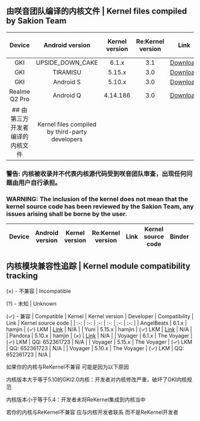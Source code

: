 ## 由咲音团队编译的内核文件 | Kernel files compiled by Sakion Team
| Device | Android version | Kernel version | Re:Kernel version | Link | Kernel source code | Binder | Signal |
| :-: | :-: | :-: | :-: | :-: | :-: | :-: | :-: |
| GKI | UPSIDE_DOWN_CAKE | 6.1.x | 3.1 | [Download](https://www.123pan.com/s/h1szVv-9mv4H.html) | N/A | ✓ | ✓ |
| GKI | TIRAMISU | 5.15.x | 3.0 | [Download](https://www.123pan.com/s/h1szVv-9mv4H.html) | N/A | ✓ | ✓ |
| GKI | Android S | 5.10.x | 3.0 | [Download](https://www.123pan.com/s/h1szVv-9mv4H.html) | N/A | ✓ | ✓ |
| Realme Q2 Pro | Android Q | 4.14.186 | 3.0 | [Download](https://github.com/Sakion-Team/Re-Kernel/releases/download/other/Realme-Q2-Pro-AnyKernel3.zip) | [Link](https://github.com/Yxiguan/android_kernel_mtk6853) | ✓ | × |
## 由第三方开发者编译的内核文件 | Kernel files compiled by third-party developers
### 警告: 内核被收录并不代表内核源代码受到咲音团队审查，出现任何问题由用户自行承担。
### WARNING: The inclusion of the kernel does not mean that the kernel source code has been reviewed by the Sakion Team, any issues arising shall be borne by the user.
| Device | Android version | Kernel version | Re:Kernel version | Link | Kernel source code | Binder | Signal |
| :-: | :-: | :-: | :-: | :-: | :-: | :-: | :-: |

## 内核模块兼容性追踪 | Kernel module compatibility tracking
(×) - 不兼容 | Incompatible

(?) - 未知 | Unknown

(✓) - 兼容 | Compatible
| Kernel | Kernel version | Developer | Compatibility | Link | Kernel source code |
| :-: | :-: | :-: | :-: | :-: | :-: |
| AngelBeats | 6.1.x | hamjin | (✓) LKM | [Link](https://t.me/pandora_kernel_release) | N/A |
| Yuni | 5.15.x | hamjin | (✓) LKM | [Link](https://t.me/pandora_kernel_release) | N/A |
| Pandora | 5.10.x | hamjin | (×) | [Link](https://t.me/pandora_kernel_release) | N/A |
| Voyager | 6.1.x | The Voyager | (✓) LKM | QQ: 652361723 | N/A |
| Voyager | 5.15.x | The Voyager | (✓) LKM | QQ: 652361723 | N/A |
| Voyager | 5.10.x | The Voyager | (✓) LKM | QQ: 652361723 | N/A |

如果你的内核与ReKernel不兼容 可能是因为以下原因

内核版本大于等于5.10的GKI2.0内核：开发者对内核修改严重，破坏了GKI内核规范

内核版本小于等于5.4：开发者未将ReKernel集成到内核当中

若你的内核与ReKernel不兼容 应与内核开发者联系 而不是ReKernel开发者
